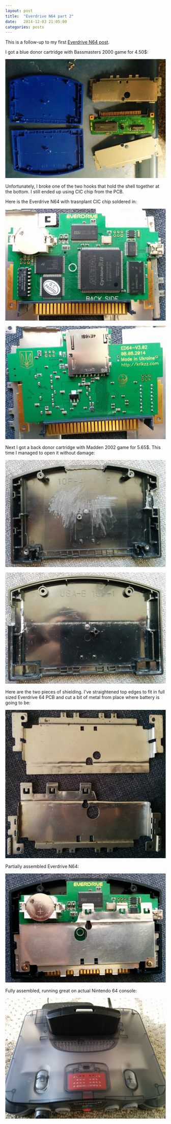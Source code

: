 ```yaml
---
layout: post
title:  "Everdrive N64 part 2"
date:   2014-12-03 21:05:00
categories: posts
---
```


This is a follow-up to my first [Everdrive N64 post](http://www.oboroc.com/posts/2014/11/29/everdrive-n64/).

I got a blue donor cartridge with Bassmasters 2000 game for 4.50$:

![Blue donor](/img/2014-12-03-everdrive-n64-1.jpg)

Unfortunately, I broke one of the two hooks that hold the shell together at the bottom.
I still ended up using CIC chip from the PCB.

Here is the Everdrive N64 with trasnplant CIC chip soldered in:

![Transplant CIC chip front](/img/2014-12-03-everdrive-n64-2.jpg)

![Transplant CIC chip back](/img/2014-12-03-everdrive-n64-3.jpg)

Next I got a back donor cartridge with Madden 2002 game for 5.65$.
This time I managed to open it without damage:

![Black shell front](/img/2014-12-03-everdrive-n64-4.jpg)

![Black shell back](/img/2014-12-03-everdrive-n64-5.jpg)

Here are the two pieces of shielding.
I've straightened top edges to fit in full sized Everdrive 64 PCB and cut a bit of metal from place where battery is going to be:

![Shielding](/img/2014-12-03-everdrive-n64-6.jpg)

Partially assembled Everdrive N64:

![Partially assembled](/img/2014-12-03-everdrive-n64-7.jpg)

Fully assembled, running great on actual Nintendo 64 console:

![Fully assembled](/img/2014-12-03-everdrive-n64-8.jpg)
